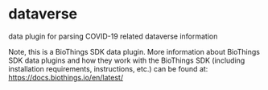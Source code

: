 # dataverse
data plugin for parsing COVID-19 related dataverse information

Note, this is a BioThings SDK data plugin. More information about BioThings SDK data plugins and how they work with the BioThings SDK (including installation requirements, instructions, etc.) can be found at: https://docs.biothings.io/en/latest/
